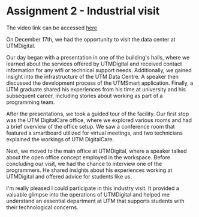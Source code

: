 # Assignment 2 - Industrial visit

The video link can be accessed [here](https://drive.google.com/file/d/1KMRBGGsL-HuBf4adNxN7g1BAiH9iNvbI/view?usp=sharing)

On December 17th, we had the opportunity to visit the data center at UTMDigital. 

Our day began with a presentation in one of the building's halls, where we learned about the services offered by UTMDigital and received contact information for any wifi or technical support needs. Additionally, we gained insight into the infrastructure of the UTM Data Centre. A speaker then discussed the development process of the UTMSmart application. Finally, a UTM graduate shared his experiences from his time at university and his subsequent career, including stories about working as part of a programming team.

After the presentations, we took a guided tour of the facility. Our first stop was the UTM DigitalCare office, where we explored various rooms and had a brief overview of the office setup. We saw a conference room that featured a smartboard utilized for virtual meetings, and two technicians explained the workings of UTM DigitalCare.

Next, we moved to the main office at UTMDigital, where a speaker talked about the open office concept employed in the workspace. Before concluding our visit, we had the chance to interview one of the programmers. He shared insights about his experiences working at UTMDigital and offered advice for students like us.

I'm really pleased I could participate in this industry visit. It provided a valuable glimpse into the operations of UTMDigital and helped me understand an essential department at UTM that supports students with their technological concerns.
